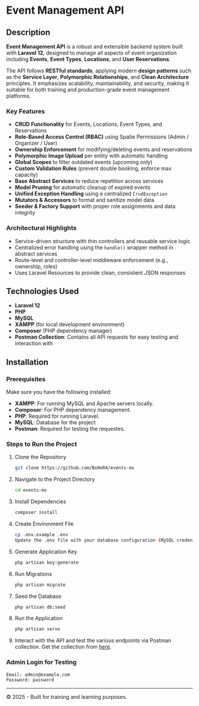 
#  Event Management API

## Description


**Event Management API** is a robust and extensible backend system built with **Laravel 12**, designed to manage all aspects of event organization including **Events**, **Event Types**, **Locations**, and **User Reservations**.

The API follows **RESTful standards**, applying modern **design patterns** such as the **Service Layer**, **Polymorphic Relationships**, and **Clean Architecture** principles. It emphasizes scalability, maintainability, and security, making it suitable for both training and production-grade event management platforms.

### Key Features

-  **CRUD Functionality** for Events, Locations, Event Types, and Reservations
-  **Role-Based Access Control (RBAC)** using Spatie Permissions (Admin / Organizer / User)
-  **Ownership Enforcement** for modifying/deleting events and reservations
-  **Polymorphic Image Upload** per entity with automatic handling
-  **Global Scopes** to filter outdated events (upcoming only)
-  **Custom Validation Rules** (prevent double booking, enforce max capacity)
-  **Base Abstract Services** to reduce repetition across services
-  **Model Pruning** for automatic cleanup of expired events
-  **Unified Exception Handling** using a centralized `CrudException`
-  **Mutators & Accessors** to format and sanitize model data
-  **Seeder & Factory Support** with proper role assignments and data integrity

### Architectural Highlights

-  Service-driven structure with thin controllers and reusable service logic
-  Centralized error handling using the `handle()` wrapper method in abstract services
-  Route-level and controller-level middleware enforcement (e.g., ownership, roles)
-  Uses Laravel Resources to provide clean, consistent JSON responses

## Technologies Used

- **Laravel 12**
- **PHP**
- **MySQL**
- **XAMPP** (for local development environment)
- **Composer** (PHP dependency manager)
- **Postman Collection**: Contains all API requests for easy testing and interaction with 

## Installation

### Prerequisites

Make sure you have the following installed:
- **XAMPP**: For running MySQL and Apache servers locally.
- **Composer**: For PHP dependency management.
- **PHP**: Required for running Laravel.
- **MySQL**: Database for the project
- **Postman**: Required for testing the requestes.

### Steps to Run the Project

1. Clone the Repository  
   ```bash
   git clone https://github.com/BsHeR4/events-ms
2. Navigate to the Project Directory
   ```bash
   cd events-ms
3. Install Dependencies
   ```bash
   composer install
4. Create Environment File
   ```bash
   cp .env.example .env
   Update the .env file with your database configuration (MySQL credentials, database name, etc.).
5. Generate Application Key
    ```bash
    php artisan key:generate
6. Run Migrations
    ```bash
    php artisan migrate
7. Seed the Database
    ```bash
    php artisan db:seed
8. Run the Application
    ```bash
    php artisan serve
9. Interact with the API and test the various endpoints via Postman collection. Get the collection from [here](https://documenter.getpostman.com/view/33882685/2sB2qdeyvA).

### Admin Login for Testing

```bash
Email: admin@example.com
Password: password
```
---

© 2025 - Built for training and learning purposes.
